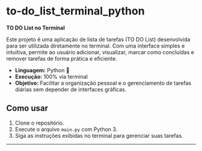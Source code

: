 # to-do_list_terminal_python

**TO DO List no Terminal**

Este projeto é uma aplicação de lista de tarefas (TO DO List) desenvolvida para ser utilizada diretamente no terminal. Com uma interface simples e intuitiva, permite ao usuário adicionar, visualizar, marcar como concluídas e remover tarefas de forma prática e eficiente.

- **Linguagem:** Python 🐍
- **Execução:** 100% via terminal
- **Objetivo:** Facilitar a organização pessoal e o gerenciamento de tarefas diárias sem depender de interfaces gráficas.

## Como usar

1. Clone o repositório.
2. Execute o arquivo `main.py` com Python 3.
3. Siga as instruções exibidas no terminal para gerenciar suas tarefas.

---
